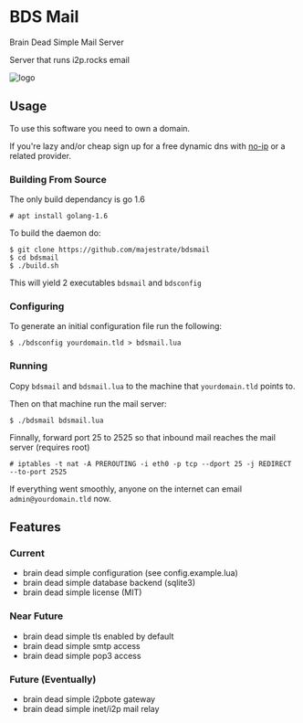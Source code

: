 # BDS Mail #

Brain Dead Simple Mail Server

Server that runs i2p.rocks email


![logo](https://github.com/majestrate/bdsmail/raw/master/contrib/assets/logo.png "logo")

## Usage ##

To use this software you need to own a domain.

If you're lazy and/or cheap sign up for a free dynamic dns with
[no-ip](https://www.noip.com/) or a related provider.


### Building From Source ###

The only build dependancy is go 1.6

    # apt install golang-1.6

To build the daemon do:

    $ git clone https://github.com/majestrate/bdsmail
    $ cd bdsmail
    $ ./build.sh

This will yield 2 executables `bdsmail` and `bdsconfig`


### Configuring ###


To generate an initial configuration file run the following:

    $ ./bdsconfig yourdomain.tld > bdsmail.lua

### Running ###

Copy `bdsmail` and `bdsmail.lua` to the machine that `yourdomain.tld` points to.

Then on that machine run the mail server:

    $ ./bdsmail bdsmail.lua

Finnally, forward port 25 to 2525 so that inbound mail reaches the mail server (requires root)

    # iptables -t nat -A PREROUTING -i eth0 -p tcp --dport 25 -j REDIRECT --to-port 2525

If everything went smoothly, anyone on the internet can email `admin@yourdomain.tld` now.

## Features ##

### Current ###

* brain dead simple configuration (see config.example.lua)
* brain dead simple database backend (sqlite3)
* brain dead simple license (MIT)

### Near Future ###

* brain dead simple tls enabled by default
* brain dead simple smtp access
* brain dead simple pop3 access

### Future (Eventually) ###

* brain dead simple i2pbote gateway
* brain dead simple inet/i2p mail relay
